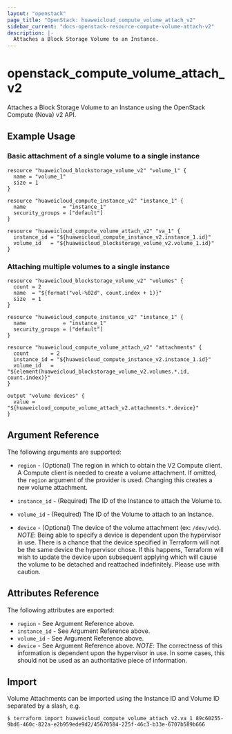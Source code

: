 ```yaml
---
layout: "openstack"
page_title: "OpenStack: huaweicloud_compute_volume_attach_v2"
sidebar_current: "docs-openstack-resource-compute-volume-attach-v2"
description: |-
  Attaches a Block Storage Volume to an Instance.
---
```


# openstack\_compute\_volume_attach_v2

Attaches a Block Storage Volume to an Instance using the OpenStack
Compute (Nova) v2 API.

## Example Usage

### Basic attachment of a single volume to a single instance

```hcl
resource "huaweicloud_blockstorage_volume_v2" "volume_1" {
  name = "volume_1"
  size = 1
}

resource "huaweicloud_compute_instance_v2" "instance_1" {
  name            = "instance_1"
  security_groups = ["default"]
}

resource "huaweicloud_compute_volume_attach_v2" "va_1" {
  instance_id = "${huaweicloud_compute_instance_v2.instance_1.id}"
  volume_id   = "${huaweicloud_blockstorage_volume_v2.volume_1.id}"
}
```

### Attaching multiple volumes to a single instance

```hcl
resource "huaweicloud_blockstorage_volume_v2" "volumes" {
  count = 2
  name  = "${format("vol-%02d", count.index + 1)}"
  size  = 1
}

resource "huaweicloud_compute_instance_v2" "instance_1" {
  name            = "instance_1"
  security_groups = ["default"]
}

resource "huaweicloud_compute_volume_attach_v2" "attachments" {
  count       = 2
  instance_id = "${huaweicloud_compute_instance_v2.instance_1.id}"
  volume_id   = "${element(huaweicloud_blockstorage_volume_v2.volumes.*.id, count.index)}"
}

output "volume devices" {
  value = "${huaweicloud_compute_volume_attach_v2.attachments.*.device}"
}
```

## Argument Reference

The following arguments are supported:

* `region` - (Optional) The region in which to obtain the V2 Compute client.
    A Compute client is needed to create a volume attachment. If omitted, the
    `region` argument of the provider is used. Changing this creates a
    new volume attachment.

* `instance_id` - (Required) The ID of the Instance to attach the Volume to.

* `volume_id` - (Required) The ID of the Volume to attach to an Instance.

* `device` - (Optional) The device of the volume attachment (ex: `/dev/vdc`).
  _NOTE_: Being able to specify a device is dependent upon the hypervisor in
  use. There is a chance that the device specified in Terraform will not be
  the same device the hypervisor chose. If this happens, Terraform will wish
  to update the device upon subsequent applying which will cause the volume
  to be detached and reattached indefinitely. Please use with caution.

## Attributes Reference

The following attributes are exported:

* `region` - See Argument Reference above.
* `instance_id` - See Argument Reference above.
* `volume_id` - See Argument Reference above.
* `device` - See Argument Reference above. _NOTE_: The correctness of this
  information is dependent upon the hypervisor in use. In some cases, this
  should not be used as an authoritative piece of information.

## Import

Volume Attachments can be imported using the Instance ID and Volume ID
separated by a slash, e.g.

```
$ terraform import huaweicloud_compute_volume_attach_v2.va_1 89c60255-9bd6-460c-822a-e2b959ede9d2/45670584-225f-46c3-b33e-6707b589b666
```
